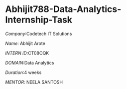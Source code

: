 # Abhijit788-Data-Analytics-Internship-Task
*Company*:Codetech IT Solutions 

*Name*: Abhijit Arote

*INTERN ID*:CT08OQK

*DOMAIN*:Data Analytics

*Duration*:4 weeks

*MENTOR*: NEELA SANTOSH
